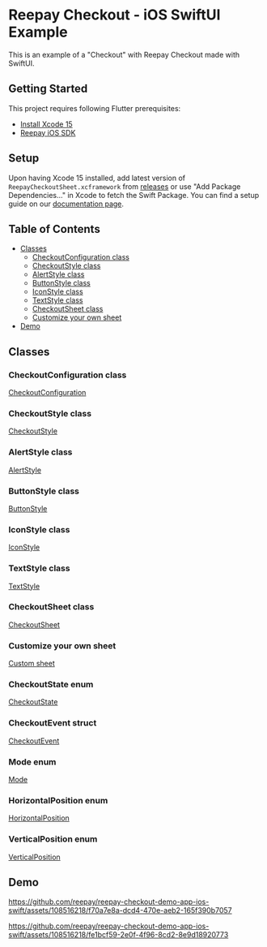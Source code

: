 # Reepay Checkout - iOS SwiftUI Example

This is an example of a "Checkout" with Reepay Checkout made with SwiftUI.

## Getting Started

This project requires following Flutter prerequisites:

- [Install Xcode 15](https://developer.apple.com/xcode/)
- [Reepay iOS SDK](https://github.com/reepay/reepay-ios-spm)

## Setup

Upon having Xcode 15 installed, add latest version of `ReepayCheckoutSheet.xcframework` from [releases](https://github.com/reepay/reepay-ios-spm) or use "Add Package Dependencies..." in Xcode to fetch the Swift Package. You can find a setup guide on our [documentation page](https://optimize-docs.billwerk.com/docs/checkout-sdk-for-ios).

## Table of Contents

- [Classes](#classes)
  - [CheckoutConfiguration class](#checkoutconfiguration-class)
  - [CheckoutStyle class](#checkoutstyle-class)
  - [AlertStyle class](#alertstyle-class)
  - [ButtonStyle class](#buttonstyle-class)
  - [IconStyle class](#iconstyle-class)
  - [TextStyle class](#textstyle-class)
  - [CheckoutSheet class](#checkoutsheet-class)
  - [Customize your own sheet](#customize-your-own-sheet)
- [Demo](#demo)

## Classes

### CheckoutConfiguration class
[CheckoutConfiguration](https://optimize-docs.billwerk.com/docs/checkoutconfiguration-class)

### CheckoutStyle class
[CheckoutStyle](https://optimize-docs.billwerk.com/docs/checkoutstyle-class)

### AlertStyle class
[AlertStyle](https://optimize-docs.billwerk.com/docs/alertstyle-class)

### ButtonStyle class
[ButtonStyle](https://optimize-docs.billwerk.com/docs/buttonstyle-class)

### IconStyle class
[IconStyle](https://optimize-docs.billwerk.com/docs/iconstyle-class)

### TextStyle class
[TextStyle](https://optimize-docs.billwerk.com/docs/textstyle-class)

### CheckoutSheet class
[CheckoutSheet](https://optimize-docs.billwerk.com/docs/checkoutsheet-class)

### Customize your own sheet
[Custom sheet](https://optimize-docs.billwerk.com/docs/create-custom-sheet)

### CheckoutState enum
[CheckoutState](https://optimize-docs.billwerk.com/docs/checkoutstate-enum)

### CheckoutEvent struct
[CheckoutEvent](https://optimize-docs.billwerk.com/docs/checkoutevent-struct)

### Mode enum
[Mode](https://optimize-docs.billwerk.com/docs/mode-enum)

### HorizontalPosition enum
[HorizontalPosition](https://optimize-docs.billwerk.com/docs/horizontalposition-enum)

### VerticalPosition enum
[VerticalPosition](https://optimize-docs.billwerk.com/docs/verticalposition-enum)

## Demo
https://github.com/reepay/reepay-checkout-demo-app-ios-swift/assets/108516218/f70a7e8a-dcd4-470e-aeb2-165f390b7057

https://github.com/reepay/reepay-checkout-demo-app-ios-swift/assets/108516218/fe1bcf59-2e0f-4f96-8cd2-8e9d18920773

